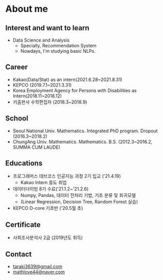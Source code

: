 # About me

## Interest and want to learn
  - Data Science and Analysis
    * Specially, Recommendation System
    * Nowdays, I'm studying basic NLPs.

## Career
  - Kakao(Data/Stat) as an intern(2021.6.28~2021.8.31)
  - KEPCO (2019.7.1~2021.3.31)
  - Korea Employment Agency for Persons with Disabilities as Intern(2018.11~2018.12)
  - 키출판사 수학편집자 (2018.3~2018.9)
  
## School
  - Seoul National Univ. Mathematics. Integrated PhD program. Dropout (2016.3~2018.2)
  - ChungAng Univ. Mathematics. Mathematics. B.S. (2012.3~2016.2, SUMMA CUM LAUDE)
  
## Educations
  - 프로그래머스 데브코스 인공지능 과정 2기  입교 ('21.4.19)
    - Kakao Intern 중도 취업
  - 데이터다이빙 8기 수료('21.1.2~'21.2.6)
    - Numpy, Pandas, 데이터 전처리 기법, 기초 분류 및 회귀모델
     - (Linear Regression, Decision Tree, Random Forest 실습)
  - KEPCO D-core 기초반 ('20.5월 초)
  
## Certificate
  - 사회조사분석사 2급 (2019년도 취득)

## Contact
- taraki3639@gmail.com
- mathlove44@naver.com
<!--
**SeongwonTak/SeongwonTak** is a ✨ _special_ ✨ repository because its `README.md` (this file) appears on your GitHub profile.

Here are some ideas to get you started:

- 🔭 I’m currently working on ...
- 🌱 I’m currently learning ...
- 👯 I’m looking to collaborate on ...
- 🤔 I’m looking for help with ...
- 💬 Ask me about ...
- 📫 How to reach me: ...
- 😄 Pronouns: ...
- ⚡ Fun fact: ...
-->
